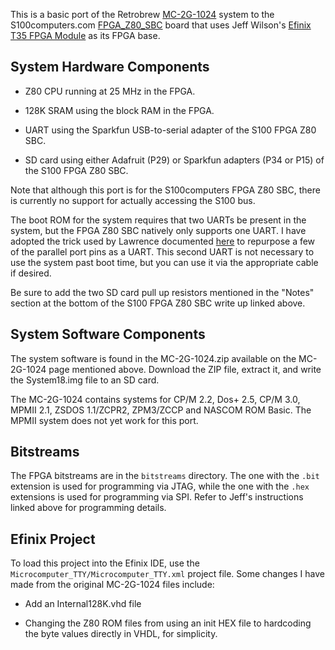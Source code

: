 This is a basic port of the Retrobrew
[MC-2G-1024](https://www.retrobrewcomputers.org/doku.php?id=builderpages:rhkoolstar:mc-2g-1024)
system to the S100computers.com
[FPGA_Z80_SBC](http://www.s100computers.com/My%20System%20Pages/FPGA%20Z80%20SBC/FPGA%20Z80%20SBC.htm)
board that uses Jeff Wilson's [Efinix T35 FPGA
Module](https://github.com/s100projects/T35_FPGA_MODULE) as its FPGA
base.

## System Hardware Components

  * Z80 CPU running at 25 MHz in the FPGA.
  
  * 128K SRAM using the block RAM in the FPGA.
  
  * UART using the Sparkfun USB-to-serial adapter of the S100 FPGA Z80
    SBC.
  
  * SD card using either Adafruit (P29) or Sparkfun adapters (P34 or
    P15) of the S100 FPGA Z80 SBC.
  

Note that although this port is for the S100computers FPGA Z80 SBC,
there is currently no support for actually accessing the S100 bus.

The boot ROM for the system requires that two UARTs be present in the
system, but the FPGA Z80 SBC natively only supports one UART. I have
adopted the trick used by Lawrence documented
[here](https://ve7it.cowlug.org/fpga_gs.html) to repurpose a few of
the parallel port pins as a UART. This second UART is not necessary to
use the system past boot time, but you can use it via the appropriate
cable if desired.

Be sure to add the two SD card pull up resistors mentioned in the
"Notes" section at the bottom of the S100 FPGA Z80 SBC write up linked
above.

## System Software Components

The system software is found in the MC-2G-1024.zip available on the
MC-2G-1024 page mentioned above. Download the ZIP file, extract it,
and write the System18.img file to an SD card.

The MC-2G-1024 contains systems for CP/M 2.2, Dos+ 2.5, CP/M 3.0,
MPMII 2.1, ZSDOS 1.1/ZCPR2, ZPM3/ZCCP and NASCOM ROM Basic. The MPMII
system does not yet work for this port.

## Bitstreams

The FPGA bitstreams are in the `bitstreams` directory. The one with
the `.bit` extension is used for programming via JTAG, while the one
with the `.hex` extensions is used for programming via SPI. Refer to
Jeff's instructions linked above for programming details.

## Efinix Project

To load this project into the Efinix IDE, use the
`Microcomputer_TTY/Microcomputer_TTY.xml` project file. Some changes I
have made from the original MC-2G-1024 files include:

  * Add an Internal128K.vhd file
  
  * Changing the Z80 ROM files from using an init HEX file to
    hardcoding the byte values directly in VHDL, for simplicity.
